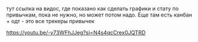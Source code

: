 тут ссылка на видос, где показано как сделать графики и стату по привычкам, пока не нужно, но может потом надо. Еще там есть канбан + одт - это все трекеры привычек 

https://youtu.be/-v73WFhJJeg?si=N4s4qcCrex0JQTRD

